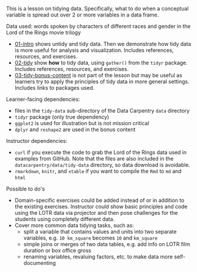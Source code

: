 This is a lesson on tidying data. Specifically, what to do when a conceptual variable is spread out over 2 or more variables in a data frame.

Data used: words spoken by characters of different races and gender in the Lord of the Rings movie trilogy

  * [01-intro](01-intro.md) shows untidy and tidy data. Then we demonstrate how tidy data is more useful for analysis and visualization. Includes references, resources, and exercises.
  * [02-tidy](02-tidy.md) show __how__ to tidy data, using `gather()` from the `tidyr` package. Includes references, resources, and exercises.
  * [03-tidy-bonus-content](03-tidy-bonus-content.md) is not part of the lesson but may be useful as learners try to apply the principles of tidy data in more general settings. Includes links to packages used.

Learner-facing dependencies:

  * files in the `tidy-data` sub-directory of the Data Carpentry `data` directory
  * `tidyr` package (only true dependency)
  * `ggplot2` is used for illustration but is not mission critical 
  * `dplyr` and `reshape2` are used in the bonus content

Instructor dependencies:

  * `curl` if you execute the code to grab the Lord of the Rings data used in examples from GitHub. Note that the files are also included in the `datacarpentry/data/tidy-data` directory, so data download is avoidable.
  * `rmarkdown`, `knitr`, and `xtable` if you want to compile the `Rmd` to `md` and `html`

Possible to do's

  * Domain-specific exercises could be added instead of or in addition to the existing exercises. Instructor could show basic principles and code using the LOTR data via projector and then pose challenges for the students using completely different data.
  * Cover more common data tidying tasks, such as:
    - split a variable that contains values and units into two separate variables, e.g. `10 km_square` becomes `10` and `km_square`
    - simple joins or merges of two data tables, e.g. add info on LOTR film duration or box office gross
    - renaming variables, revaluing factors, etc. to make data more self-documenting